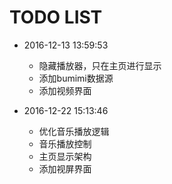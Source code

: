 TODO LIST
=========

* 2016-12-13 13:59:53

    * 隐藏播放器，只在主页进行显示
    * 添加bumimi数据源
    * 添加视频界面

* 2016-12-22 15:13:46

    * 优化音乐播放逻辑
    * 音乐播放控制
    * 主页显示架构
    * 添加视屏界面